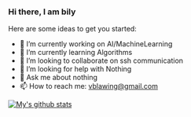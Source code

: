 ### Hi there, I am bily
Here are some ideas to get you started:

- 🔭 I’m currently working on AI/MachineLearning 
- 🌱 I’m currently learning Algorithms
- 👯 I’m looking to collaborate on ssh communication
- 🤔 I’m looking for help with Nothing
- 💬 Ask me about nothing
- 📫 How to reach me: vblawing@gmail.com

[![My's github stats](https://github-readme-stats.vercel.app/api?username=bily-101)](https://github.com/anuraghazra/github-readme-stats)
